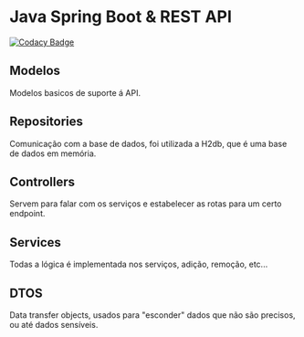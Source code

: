 # Java Spring Boot & REST API

[![Codacy Badge](https://api.codacy.com/project/badge/Grade/7cae94bf56014ba293882cd959dd87d5)](https://app.codacy.com/gh/TiagoRodrigues1/projEngSoft?utm_source=github.com&utm_medium=referral&utm_content=TiagoRodrigues1/projEngSoft&utm_campaign=Badge_Grade)

## Modelos
Modelos basicos de suporte á API.

## Repositories
Comunicação com a base de dados, foi utilizada a H2db, que é uma base de dados em memória.

## Controllers
Servem para falar com os serviços e estabelecer as rotas para um certo endpoint.

## Services
Todas a lógica é implementada nos serviços, adição, remoção, etc...

## DTOS
Data transfer objects, usados para "esconder" dados que não são precisos, ou até dados sensíveis.
